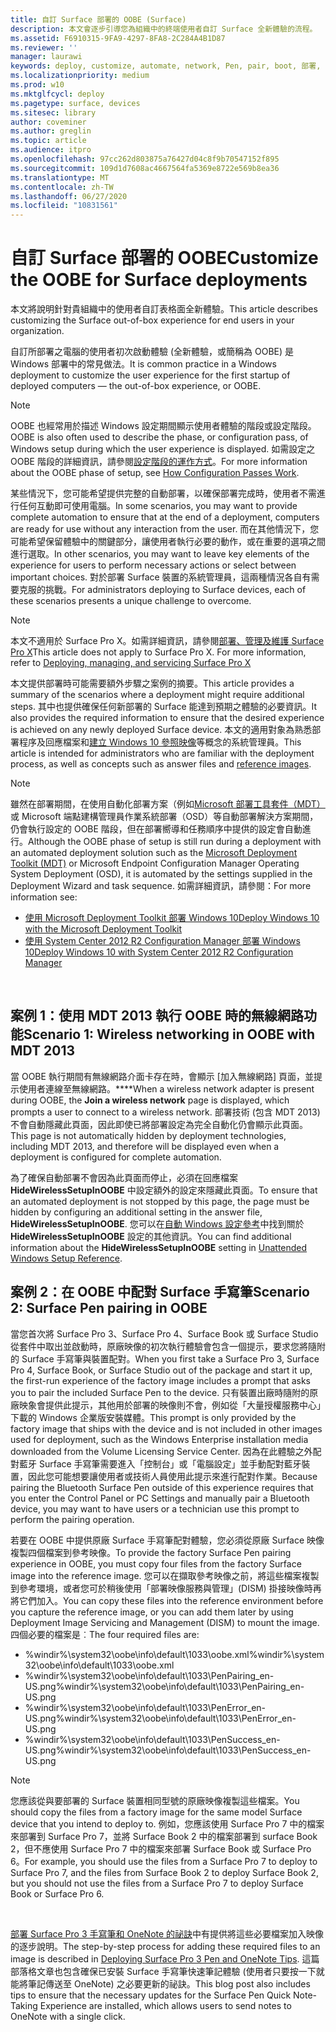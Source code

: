 ```yaml
---
title: 自訂 Surface 部署的 OOBE (Surface)
description: 本文會逐步引導您為組織中的終端使用者自訂 Surface 全新體驗的流程。
ms.assetid: F6910315-9FA9-4297-8FA8-2C284A4B1D87
ms.reviewer: ''
manager: laurawi
keywords: deploy, customize, automate, network, Pen, pair, boot, 部署, 自訂, 自動化, 網路, 手寫筆, 配對, 開機
ms.localizationpriority: medium
ms.prod: w10
ms.mktglfcycl: deploy
ms.pagetype: surface, devices
ms.sitesec: library
author: coveminer
ms.author: greglin
ms.topic: article
ms.audience: itpro
ms.openlocfilehash: 97cc262d803875a76427d04c8f9b70547152f895
ms.sourcegitcommit: 109d1d7608ac4667564fa5369e8722e569b8ea36
ms.translationtype: MT
ms.contentlocale: zh-TW
ms.lasthandoff: 06/27/2020
ms.locfileid: "10831561"
---
```

# <span data-ttu-id="03014-104">自訂 Surface 部署的 OOBE</span><span class="sxs-lookup"><span data-stu-id="03014-104">Customize the OOBE for Surface deployments</span></span>

<span data-ttu-id="03014-105">本文將說明針對貴組織中的使用者自訂表格面全新體驗。</span><span class="sxs-lookup"><span data-stu-id="03014-105">This article describes customizing the Surface out-of-box experience for end users in your organization.</span></span>

<span data-ttu-id="03014-106">自訂所部署之電腦的使用者初次啟動體驗 (全新體驗，或簡稱為 OOBE) 是 Windows 部署中的常見做法。</span><span class="sxs-lookup"><span data-stu-id="03014-106">It is common practice in a Windows deployment to customize the user experience for the first startup of deployed computers — the out-of-box experience, or OOBE.</span></span>

>[!NOTE]
><span data-ttu-id="03014-107">OOBE 也經常用於描述 Windows 設定期間顯示使用者體驗的階段或設定階段。</span><span class="sxs-lookup"><span data-stu-id="03014-107">OOBE is also often used to describe the phase, or configuration pass, of Windows setup during which the user experience is displayed.</span></span> <span data-ttu-id="03014-108">如需設定之 OOBE 階段的詳細資訊，請參閱[設定階段的運作方式](https://msdn.microsoft.com/library/windows/hardware/dn898581.aspx)。</span><span class="sxs-lookup"><span data-stu-id="03014-108">For more information about the OOBE phase of setup, see [How Configuration Passes Work](https://msdn.microsoft.com/library/windows/hardware/dn898581.aspx).</span></span>

<span data-ttu-id="03014-109">某些情況下，您可能希望提供完整的自動部署，以確保部署完成時，使用者不需進行任何互動即可使用電腦。</span><span class="sxs-lookup"><span data-stu-id="03014-109">In some scenarios, you may want to provide complete automation to ensure that at the end of a deployment, computers are ready for use without any interaction from the user.</span></span> <span data-ttu-id="03014-110">而在其他情況下，您可能希望保留體驗中的關鍵部分，讓使用者執行必要的動作，或在重要的選項之間進行選取。</span><span class="sxs-lookup"><span data-stu-id="03014-110">In other scenarios, you may want to leave key elements of the experience for users to perform necessary actions or select between important choices.</span></span> <span data-ttu-id="03014-111">對於部署 Surface 裝置的系統管理員，這兩種情況各自有需要克服的挑戰。</span><span class="sxs-lookup"><span data-stu-id="03014-111">For administrators deploying to Surface devices, each of these scenarios presents a unique challenge to overcome.</span></span>

> [!NOTE]
> <span data-ttu-id="03014-112">本文不適用於 Surface Pro X。如需詳細資訊，請參閱[部署、管理及維護 Surface Pro X](surface-pro-arm-app-management.md)</span><span class="sxs-lookup"><span data-stu-id="03014-112">This article does not apply to Surface Pro X. For more information, refer to [Deploying, managing, and servicing Surface Pro X](surface-pro-arm-app-management.md)</span></span>

<span data-ttu-id="03014-113">本文提供部署時可能需要額外步驟之案例的摘要。</span><span class="sxs-lookup"><span data-stu-id="03014-113">This article provides a summary of the scenarios where a deployment might require additional steps.</span></span> <span data-ttu-id="03014-114">其中也提供確保任何新部署的 Surface 能達到預期之體驗的必要資訊。</span><span class="sxs-lookup"><span data-stu-id="03014-114">It also provides the required information to ensure that the desired experience is achieved on any newly deployed Surface device.</span></span> <span data-ttu-id="03014-115">本文的適用對象為熟悉部署程序及回應檔案和[建立 Windows 10 參照映像](https://technet.microsoft.com/itpro/windows/deploy/create-a-windows-10-reference-image)等概念的系統管理員。</span><span class="sxs-lookup"><span data-stu-id="03014-115">This article is intended for administrators who are familiar with the deployment process, as well as concepts such as answer files and [reference images](https://technet.microsoft.com/itpro/windows/deploy/create-a-windows-10-reference-image).</span></span>

>[!NOTE]
><span data-ttu-id="03014-116">雖然在部署期間，在使用自動化部署方案（例如[Microsoft 部署工具套件（MDT）](https://go.microsoft.com/fwlink/p/?LinkId=618117)或 Microsoft 端點建構管理員作業系統部署（OSD）等自動部署解決方案期間，仍會執行設定的 OOBE 階段，但在部署嚮導和任務順序中提供的設定會自動進行。</span><span class="sxs-lookup"><span data-stu-id="03014-116">Although the OOBE phase of setup is still run during a deployment with an automated deployment solution such as the [Microsoft Deployment Toolkit (MDT)](https://go.microsoft.com/fwlink/p/?LinkId=618117) or Microsoft Endpoint Configuration Manager Operating System Deployment (OSD), it is automated by the settings supplied in the Deployment Wizard and task sequence.</span></span> <span data-ttu-id="03014-117">如需詳細資訊，請參閱：</span><span class="sxs-lookup"><span data-stu-id="03014-117">For more information see:</span></span><br/>
>- [<span data-ttu-id="03014-118">使用 Microsoft Deployment Toolkit 部署 Windows 10</span><span class="sxs-lookup"><span data-stu-id="03014-118">Deploy Windows 10 with the Microsoft Deployment Toolkit</span></span>](https://technet.microsoft.com/itpro/windows/deploy/deploy-windows-10-with-the-microsoft-deployment-toolkit)
>- [<span data-ttu-id="03014-119">使用 System Center 2012 R2 Configuration Manager 部署 Windows 10</span><span class="sxs-lookup"><span data-stu-id="03014-119">Deploy Windows 10 with System Center 2012 R2 Configuration Manager</span></span>](https://technet.microsoft.com/itpro/windows/deploy/deploy-windows-10-with-system-center-2012-r2-configuration-manager)

 

## <span data-ttu-id="03014-120">案例 1：使用 MDT 2013 執行 OOBE 時的無線網路功能</span><span class="sxs-lookup"><span data-stu-id="03014-120">Scenario 1: Wireless networking in OOBE with MDT 2013</span></span>


<span data-ttu-id="03014-121">當 OOBE 執行期間有無線網路介面卡存在時，會顯示 \[加入無線網路\] 頁面，並提示使用者連線至無線網路。\*\*\*\*</span><span class="sxs-lookup"><span data-stu-id="03014-121">When a wireless network adapter is present during OOBE, the **Join a wireless network** page is displayed, which prompts a user to connect to a wireless network.</span></span> <span data-ttu-id="03014-122">部署技術 (包含 MDT 2013) 不會自動隱藏此頁面，因此即使已將部署設定為完全自動化仍會顯示此頁面。</span><span class="sxs-lookup"><span data-stu-id="03014-122">This page is not automatically hidden by deployment technologies, including MDT 2013, and therefore will be displayed even when a deployment is configured for complete automation.</span></span>

<span data-ttu-id="03014-123">為了確保自動部署不會因為此頁面而停止，必須在回應檔案 **HideWirelessSetupInOOBE** 中設定額外的設定來隱藏此頁面。</span><span class="sxs-lookup"><span data-stu-id="03014-123">To ensure that an automated deployment is not stopped by this page, the page must be hidden by configuring an additional setting in the answer file, **HideWirelessSetupInOOBE**.</span></span> <span data-ttu-id="03014-124">您可以在[自動 Windows 設定參考](https://technet.microsoft.com/library/ff716213.aspx)中找到關於 **HideWirelessSetupInOOBE** 設定的其他資訊。</span><span class="sxs-lookup"><span data-stu-id="03014-124">You can find additional information about the **HideWirelessSetupInOOBE** setting in [Unattended Windows Setup Reference](https://technet.microsoft.com/library/ff716213.aspx).</span></span>

## <span data-ttu-id="03014-125">案例 2：在 OOBE 中配對 Surface 手寫筆</span><span class="sxs-lookup"><span data-stu-id="03014-125">Scenario 2: Surface Pen pairing in OOBE</span></span>


<span data-ttu-id="03014-126">當您首次將 Surface Pro 3、Surface Pro 4、Surface Book 或 Surface Studio 從套件中取出並啟動時，原廠映像的初次執行體驗會包含一個提示，要求您將隨附的 Surface 手寫筆與裝置配對。</span><span class="sxs-lookup"><span data-stu-id="03014-126">When you first take a Surface Pro 3, Surface Pro 4, Surface Book, or Surface Studio out of the package and start it up, the first-run experience of the factory image includes a prompt that asks you to pair the included Surface Pen to the device.</span></span> <span data-ttu-id="03014-127">只有裝置出廠時隨附的原廠映象會提供此提示，其他用於部署的映像則不會，例如從「大量授權服務中心」下載的 Windows 企業版安裝媒體。</span><span class="sxs-lookup"><span data-stu-id="03014-127">This prompt is only provided by the factory image that ships with the device and is not included in other images used for deployment, such as the Windows Enterprise installation media downloaded from the Volume Licensing Service Center.</span></span> <span data-ttu-id="03014-128">因為在此體驗之外配對藍牙 Surface 手寫筆需要進入「控制台」或「電腦設定」並手動配對藍牙裝置，因此您可能想要讓使用者或技術人員使用此提示來進行配對作業。</span><span class="sxs-lookup"><span data-stu-id="03014-128">Because pairing the Bluetooth Surface Pen outside of this experience requires that you enter the Control Panel or PC Settings and manually pair a Bluetooth device, you may want to have users or a technician use this prompt to perform the pairing operation.</span></span>

<span data-ttu-id="03014-129">若要在 OOBE 中提供原廠 Surface 手寫筆配對體驗，您必須從原廠 Surface 映像複製四個檔案到參考映像。</span><span class="sxs-lookup"><span data-stu-id="03014-129">To provide the factory Surface Pen pairing experience in OOBE, you must copy four files from the factory Surface image into the reference image.</span></span> <span data-ttu-id="03014-130">您可以在擷取參考映像之前，將這些檔案複製到參考環境，或者您可於稍後使用「部署映像服務與管理」(DISM) 掛接映像時再將它們加入。</span><span class="sxs-lookup"><span data-stu-id="03014-130">You can copy these files into the reference environment before you capture the reference image, or you can add them later by using Deployment Image Servicing and Management (DISM) to mount the image.</span></span> <span data-ttu-id="03014-131">四個必要的檔案是︰</span><span class="sxs-lookup"><span data-stu-id="03014-131">The four required files are:</span></span>

-   <span data-ttu-id="03014-132">%windir%\\system32\\oobe\\info\\default\\1033\\oobe.xml</span><span class="sxs-lookup"><span data-stu-id="03014-132">%windir%\\system32\\oobe\\info\\default\\1033\\oobe.xml</span></span>
-   <span data-ttu-id="03014-133">%windir%\\system32\\oobe\\info\\default\\1033\\PenPairing\_en-US.png</span><span class="sxs-lookup"><span data-stu-id="03014-133">%windir%\\system32\\oobe\\info\\default\\1033\\PenPairing\_en-US.png</span></span>
-   <span data-ttu-id="03014-134">%windir%\\system32\\oobe\\info\\default\\1033\\PenError\_en-US.png</span><span class="sxs-lookup"><span data-stu-id="03014-134">%windir%\\system32\\oobe\\info\\default\\1033\\PenError\_en-US.png</span></span>
-   <span data-ttu-id="03014-135">%windir%\\system32\\oobe\\info\\default\\1033\\PenSuccess\_en-US.png</span><span class="sxs-lookup"><span data-stu-id="03014-135">%windir%\\system32\\oobe\\info\\default\\1033\\PenSuccess\_en-US.png</span></span>

>[!NOTE]
><span data-ttu-id="03014-136">您應該從與要部署的 Surface 裝置相同型號的原廠映像複製這些檔案。</span><span class="sxs-lookup"><span data-stu-id="03014-136">You should copy the files from a factory image for the same model Surface device that you intend to deploy to.</span></span> <span data-ttu-id="03014-137">例如，您應該使用 Surface Pro 7 中的檔案來部署到 Surface Pro 7，並將 Surface Book 2 中的檔案部署到 surface Book 2，但不應使用 Surface Pro 7 中的檔案來部署 Surface Book 或 Surface Pro 6。</span><span class="sxs-lookup"><span data-stu-id="03014-137">For example, you should use the files from a Surface Pro 7 to deploy to Surface Pro 7, and the files from Surface Book 2 to deploy Surface Book 2, but you should not use the files from a Surface Pro 7 to deploy Surface Book or Surface Pro 6.</span></span>

 

<span data-ttu-id="03014-138">[部署 Surface Pro 3 手寫筆和 OneNote 的祕訣](https://blogs.technet.microsoft.com/askcore/2014/07/15/deploying-surface-pro-3-pen-and-onenote-tips/)中有提供將這些必要檔案加入映像的逐步說明。</span><span class="sxs-lookup"><span data-stu-id="03014-138">The step-by-step process for adding these required files to an image is described in [Deploying Surface Pro 3 Pen and OneNote Tips](https://blogs.technet.microsoft.com/askcore/2014/07/15/deploying-surface-pro-3-pen-and-onenote-tips/).</span></span> <span data-ttu-id="03014-139">這篇部落格文章也包含確保已安裝 Surface 手寫筆快速筆記體驗 (使用者只要按一下就能將筆記傳送至 OneNote) 之必要更新的祕訣。</span><span class="sxs-lookup"><span data-stu-id="03014-139">This blog post also includes tips to ensure that the necessary updates for the Surface Pen Quick Note-Taking Experience are installed, which allows users to send notes to OneNote with a single click.</span></span>

 

 






